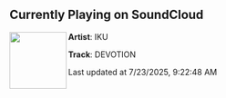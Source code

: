 ## Currently Playing on SoundCloud

[<img align="left" width="100" src="https://i1.sndcdn.com/artworks-L1vbpcioyDBlSCq4-ZRff5A-t500x500.png">](https://soundcloud.com/weloveiku/devotion-6)

**Artist**: IKU 

**Track**: DEVOTION

Last updated at 7/23/2025, 9:22:48 AM
